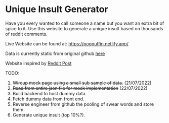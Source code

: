 # Unique Insult Generator

Have you every wanted to call someone a name but you want an extra bit of spice to it.
Use this website to generate a unique insult based on thousands of reddit comments.

Live Website can be found at:
https://poopuffin.netlify.app/

Data is currently static from original github [here](https://github.com/colinmorris/pejorative-compounds)

Website inspired by [Reddit Post](https://www.reddit.com/r/dataisbeautiful/comments/vmw0eu/oc_frequency_of_compound_insults_eg_poophead/)


TODO:

1. ~~Wireup mock page using a small sub sample of data.~~ (21/07/2022)
1. ~~Read from entire json file for mock implementation~~ (22/07/2022)
1. Build backend to host dummy data.
1. Fetch dummy data from front end.
1. Reverse engineer from github the pooling of swear words and store them.
1. Generate unique insult (top 10%?).
